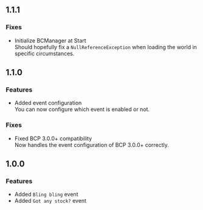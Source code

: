 ## 1.1.1

### Fixes

- Initialize BCManager at Start<br/>
  Should hopefully fix a `NullReferenceException` when loading the world in specific circumstances.

## 1.1.0

### Features

- Added event configuration<br/>
  You can now configure which event is enabled or not.

### Fixes

- Fixed BCP 3.0.0+ compatibility<br/>
  Now handles the event configuration of BCP 3.0.0+ correctly.

## 1.0.0

### Features

- Added `Bling bling` event
- Added `Got any stock?` event